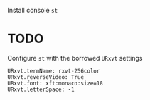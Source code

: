 Install console `st`

# TODO
Configure `st` with the borrowed `URxvt` settings
```
URxvt.termName: rxvt-256color
URxvt.reverseVideo: True
URxvt.font: xft:monaco:size=18
URxvt.letterSpace: -1
```
